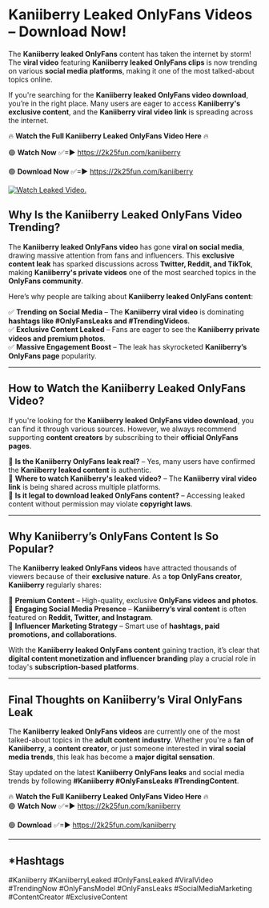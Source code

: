 # Kaniiberry Leaked OnlyFans Videos – Download Now!

The **Kaniiberry leaked OnlyFans** content has taken the internet by storm! The **viral video** featuring **Kaniiberry leaked OnlyFans clips** is now trending on various **social media platforms**, making it one of the most talked-about topics online.  

If you're searching for the **Kaniiberry leaked OnlyFans video download**, you’re in the right place. Many users are eager to access **Kaniiberry's exclusive content**, and the **Kaniiberry viral video link** is spreading across the internet.  

🔥 **Watch the Full Kaniiberry Leaked OnlyFans Video Here** 🔥  

🟢 **Watch Now** ✅=► https://2k25fun.com/kaniiberry

🟢 **Download Now** ✅=► https://2k25fun.com/kaniiberry

[![Watch Leaked Video.](https://miro.medium.com/v2/resize:fit:828/format:webp/1*cilzJN44JGOrTw9NJCrNHA.gif "Watch Leaked Video")](https://2k25fun.com/kaniiberry)

## **Why Is the Kaniiberry Leaked OnlyFans Video Trending?**  

The **Kaniiberry leaked OnlyFans video** has gone **viral on social media**, drawing massive attention from fans and influencers. This **exclusive content leak** has sparked discussions across **Twitter, Reddit, and TikTok**, making **Kaniiberry's private videos** one of the most searched topics in the **OnlyFans community**.  

Here’s why people are talking about **Kaniiberry leaked OnlyFans content**:  

✅ **Trending on Social Media** – The **Kaniiberry viral video** is dominating **hashtags like #OnlyFansLeaks and #TrendingVideos**.  
✅ **Exclusive Content Leaked** – Fans are eager to see the **Kaniiberry private videos and premium photos**.  
✅ **Massive Engagement Boost** – The leak has skyrocketed **Kaniiberry’s OnlyFans page** popularity.  

---

## **How to Watch the Kaniiberry Leaked OnlyFans Video?**  

If you're looking for the **Kaniiberry leaked OnlyFans video download**, you can find it through various sources. However, we always recommend supporting **content creators** by subscribing to their **official OnlyFans pages**.  

🔹 **Is the Kaniiberry OnlyFans leak real?** – Yes, many users have confirmed the **Kaniiberry leaked content** is authentic.  
🔹 **Where to watch Kaniiberry's leaked video?** – The **Kaniiberry viral video link** is being shared across multiple platforms.  
🔹 **Is it legal to download leaked OnlyFans content?** – Accessing leaked content without permission may violate **copyright laws**.  

---

## **Why Kaniiberry’s OnlyFans Content Is So Popular?**  

The **Kaniiberry leaked OnlyFans videos** have attracted thousands of viewers because of their **exclusive nature**. As a **top OnlyFans creator**, **Kaniiberry** regularly shares:  

📌 **Premium Content** – High-quality, exclusive **OnlyFans videos and photos**.  
📌 **Engaging Social Media Presence** – **Kaniiberry’s viral content** is often featured on **Reddit, Twitter, and Instagram**.  
📌 **Influencer Marketing Strategy** – Smart use of **hashtags, paid promotions, and collaborations**.  

With the **Kaniiberry leaked OnlyFans content** gaining traction, it’s clear that **digital content monetization and influencer branding** play a crucial role in today's **subscription-based platforms**.  

---

## **Final Thoughts on Kaniiberry’s Viral OnlyFans Leak**  

The **Kaniiberry leaked OnlyFans videos** are currently one of the most talked-about topics in the **adult content industry**. Whether you're a **fan of Kaniiberry**, a **content creator**, or just someone interested in **viral social media trends**, this leak has become a **major digital sensation**.  

Stay updated on the latest **Kaniiberry OnlyFans leaks** and social media trends by following **#Kaniiberry #OnlyFansLeaks #TrendingContent**.  

🔥 **Watch the Full Kaniiberry Leaked OnlyFans Video Here** 🔥  
🟢 **Watch Now** ✅=► https://2k25fun.com/kaniiberry

🟢 **Download** ✅=► https://2k25fun.com/kaniiberry

---

## *Hashtags
#Kaniiberry #KaniiberryLeaked #OnlyFansLeaked #ViralVideo #TrendingNow #OnlyFansModel #OnlyFansLeaks #SocialMediaMarketing #ContentCreator #ExclusiveContent  